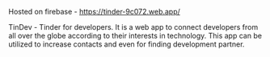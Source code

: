 Hosted on firebase -
https://tinder-9c072.web.app/

TinDev - Tinder for developers.
It is a web app to connect developers from all over the globe according to their interests in technology.
This app can be utilized to increase contacts and even for finding development partner.
